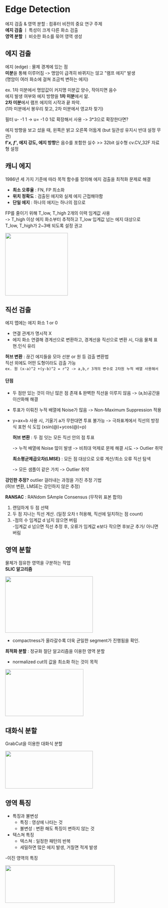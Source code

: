 # Edge Detection

에지 검출 & 영역 분할 : 컴퓨터 비전의 중요 연구 주제  
**에지 검출** ㅣ 특성이 크게 다른 화소 검출  
**영역 분할** ㅣ 비슷한 화소를 묶어 영역 생성  

## 에지 검출
에지 (edge) : 물제 경계에 있는 점  
**미분**을 통해 이루어짐 -> 명암이 급격히 바뀌지는 않고 "램프 에지" 발생  
(명암이 여러 화소에 걸쳐 조금씩 변하는 에지)

 ex. 1차 미분에서 명압값이 커지명 미분값 양수, 작아지면 음수  
에지 발생 여부와 에지 방향을 **1차 미분**에서 앎.  
**2차 미분**에서 램프 에지의 시작과 끝 파악.  
(1차 미분에서 봉우리 찾고, 2차 미분에서 영교차 찾기)  

필터 u- -1 1 -> u= -1 0 1로 확장해서 사용 -> 3*3으로 확장한다면?  

에지 방향을 보고 섰을 때, 왼쪽은 밝고 오른쪽 어둡게 (but 일관성 유지시 반대 설정 무관)  
**f'_x, f'_, 에지 강도, 에지 방향**은 음수를 포함한 실수 >> 32bit 실수형 cv.CV_32F 자료형 설정

## 캐니 에지

1986년 세 가지 기준에 따라 목적 함수를 정의해 에지 검출을 최적화 문제로 해결  
- **최소 오류율** : FN, FP 최소화
- **위치 정확도** : 검출된 에지와 실제 에지 근접해야함
- **단일 에지** : 하나의 에지는 하나의 점으로

FP를 줄이기 위해 T_low, T_high 2개의 이력 임계값 사용  
-> T_high 이상 에지 화소부터 추적하고 T_low 입계값 넘는 에지 대상으로  
   T_low, T_high가 2~3배 되도록 설정 권고   
   
<img src="https://github.com/keemhhyy/2024_CV/assets/147595460/bac362f7-2652-4ab7-bfdf-3ea28688cc20" width="200" height="200">

## 직선 검출

에지 맵에는 에지 화소 1 or 0  
- 연결 관계가 명시적 X
- 에지 화소 연결해 경계선으로 변환하고, 경계선을 직선으로 변환 시, 다음 물체 표현.인식 유리

**허브 변환** : 끊긴 에지들을 모아 선분 or 원 등 검출 변환법  
직선 외에도 어떤 도형이라도 검출 가능  
`ex. 원 (x-a)^2 +(y-b)^2 = r^2 -> a,b,r 3개의 변수로 2차원 누적 배열 사용해서`

  ####   단점
- 두 점만 있는 것이 아닌 많은 점 존재 & 완벽한 직선을 이루지 않음
  -> (a,b)공간을 이산화해 해결
- 투표가 이뤄진 누적 배열에 Noise가 많음
  -> Non-Maximum Suppression 적용
- y=ax+b 사용 시, 기울기 a가 무한대면 투표 불가능
  -> 극좌표계에서 직선의 방정식 표현 식 도입 (xsin(@)+ycos(@)=p)


  **허브 변환** : 두 점 잇는 모든 직선 안의 점 투표
  
  -> 누적 배열에 Noise 많이 발생
  -> 비최대 억제로 문제 해결 시도 -> Outlier 취약
  
  **최소평균제곱오차(LMSE)** : 모든 점 대상으로 오류 계산/최소 오류 직선 탐색
  
  -> 모든 샘플이 같은 가치 -> Outlier 취약

**강인한 추정?** outlier 걸러내는 과정을 가진 추정 기법  
(허브 변환, LMSE는 강인하지 않은 추정)  

**RANSAC** : RANdom SAmple Consensus (무작위 표본 합의)  
1. 랜덤하게 두 점 선택
2. 두 점 지나는 직선 계산. (일정 오차 t 허용해, 직선에 일치하는 점 count)
3. -점의 수 임계값 d 넘지 않으면 버림  
   -임계값 d 넘으면 직선 추정 후, 오류가 임계값 e보다 작으면 후보군 추가/ 아니면 버림

## 영역 분할

물체가 점유한 영역을 구분하는 작업  
**SLIC 알고리즘**  

<img src="https://github.com/keemhhyy/2024_CV/assets/147595460/42ec24d1-0deb-4546-930c-39e75cebeaa3" width="280" height="180">  

- compactness가 올라갈수록 더욱 균일한 segment가 진행됨을 확인.

**최적화 분할** : 정규화 절단 알고리즘을 이용한 영역 분할  
- normalized cut의 값을 최소화 하는 것이 목적  

<img src="https://github.com/keemhhyy/2024_CV/assets/147595460/39b1ffd3-8d70-406d-ba4f-5876af8d7f8e" width="250" height="150">  

## 대화식 분할

GrabCut을 이용한 대화식 분할  

<img src="https://github.com/keemhhyy/2024_CV/assets/147595460/bbbdaefb-e986-4eba-a8d8-9958e06474f6" width="280" height="120">  

## 영역 특징

- 특징과 불변성
  - 특징 : 영상에 나타는 것
  - 불변성 : 변환 해도 특징이 변하지 않는 것
- 텍스쳐 특징
  - 텍스쳐 : 일정한 패턴의 반복
  - 세밀하면 많은 에지 발생, 거칠면 적게 발생

-이진 영역의 특징  

<img src="https://github.com/keemhhyy/2024_CV/assets/147595460/1d381121-eb07-4cb6-883d-b8019e90d929" width="350" height="120">  



   



  

  


